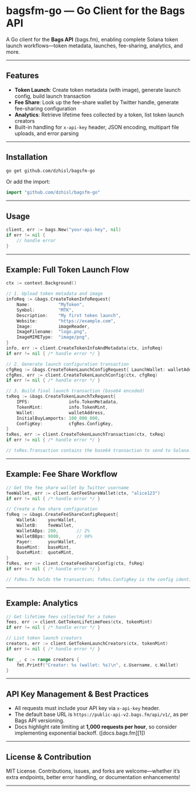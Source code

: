 # bagsfm-go — Go Client for the Bags API

A Go client for the **Bags API** (bags.fm), enabling complete Solana token launch workflows—token metadata, launches, fee-sharing, analytics, and more.

---

## Features

- **Token Launch**: Create token metadata (with image), generate launch config, build launch transaction
- **Fee Share**: Look up the fee-share wallet by Twitter handle, generate fee-sharing configuration
- **Analytics**: Retrieve lifetime fees collected by a token, list token launch creators
- Built-in handling for `x-api-key` header, JSON encoding, multipart file uploads, and error parsing

---

## Installation

```bash
go get github.com/dzhisl/bagsfm-go
```

Or add the import:

```go
import "github.com/dzhisl/bagsfm-go"
```

---

## Usage

```go
client, err := bags.New("your-api-key", nil)
if err != nil {
    // handle error
}
```

---

## Example: Full Token Launch Flow

```go
ctx := context.Background()

// 1. Upload token metadata and image
infoReq := &bags.CreateTokenInfoRequest{
    Name:           "MyToken",
    Symbol:         "MTK",
    Description:    "My first token launch",
    Website:        "https://example.com",
    Image:          imageReader,
    ImageFilename:  "logo.png",
    ImageMIMEType:  "image/png",
}
info, err := client.CreateTokenInfoAndMetadata(ctx, infoReq)
if err != nil { /* handle error */ }

// 2. Generate launch configuration transaction
cfgReq := &bags.CreateTokenLaunchConfigRequest{ LaunchWallet: walletAddress }
cfgRes, err := client.CreateTokenLaunchConfig(ctx, cfgReq)
if err != nil { /* handle error */ }

// 3. Build final launch transaction (base64 encoded)
txReq := &bags.CreateTokenLaunchTxRequest{
    IPFS:               info.TokenMetadata,
    TokenMint:          info.TokenMint,
    Wallet:             walletAddress,
    InitialBuyLamports: 100_000_000,
    ConfigKey:          cfgRes.ConfigKey,
}
txRes, err := client.CreateTokenLaunchTransaction(ctx, txReq)
if err != nil { /* handle error */ }

// txRes.Transaction contains the base64 transaction to send to Solana.
```

---

## Example: Fee Share Workflow

```go
// Get the fee share wallet by Twitter username
feeWallet, err := client.GetFeeShareWallet(ctx, "alice123")
if err != nil { /* handle error */ }

// Create a fee share configuration
fsReq := &bags.CreateFeeShareConfigRequest{
    WalletA:    yourWallet,
    WalletB:    feeWallet,
    WalletABps: 200,       // 2%
    WalletBBps: 9800,      // 98%
    Payer:      yourWallet,
    BaseMint:   baseMint,
    QuoteMint:  quoteMint,
}
fsRes, err := client.CreateFeeShareConfig(ctx, fsReq)
if err != nil { /* handle error */ }

// fsRes.Tx holds the transaction; fsRes.ConfigKey is the config identifier.
```

---

## Example: Analytics

```go
// Get lifetime fees collected for a token
fees, err := client.GetTokenLifetimeFees(ctx, tokenMint)
if err != nil { /* handle error */ }

// List token launch creators
creators, err := client.GetTokenLaunchCreators(ctx, tokenMint)
if err != nil { /* handle error */ }

for _, c := range creators {
    fmt.Printf("Creator: %s (wallet: %s)\n", c.Username, c.Wallet)
}
```

---

## API Key Management & Best Practices

- All requests must include your API key via `x-api-key` header.
- The default base URL is `https://public-api-v2.bags.fm/api/v1/`, as per Bags API versioning.
- Docs highlight rate limiting at **1,000 requests per hour**, so consider implementing exponential backoff.
  ([docs.bags.fm][1])

---

## License & Contribution

MIT License. Contributions, issues, and forks are welcome—whether it’s extra endpoints, better error handling, or documentation enhancements!

---
